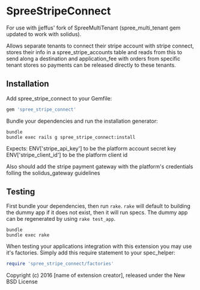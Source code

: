 SpreeStripeConnect
==================
 
For use with jjeffus' fork of SpreeMultiTenant (spree_multi_tenant gem updated to work with solidus). 

Allows separate tenants to connect their stripe account with stripe connect, stores their info in a spree_stripe_accounts table and reads from this to send along a destination and application_fee with orders from specific tenant stores so payments can be released directly to these tenants. 

Installation
------------

Add spree_stripe_connect to your Gemfile:

```ruby
gem 'spree_stripe_connect'
```

Bundle your dependencies and run the installation generator:

```shell
bundle
bundle exec rails g spree_stripe_connect:install
```

Expects:
ENV['stripe_api_key'] to be the platform account secret key 
ENV['stripe_client_id'] to be the platform client id

Also should add the stripe payment gateway with the platform's credentials folling the solidus_gateway guidelines


Testing
-------

First bundle your dependencies, then run `rake`. `rake` will default to building the dummy app if it does not exist, then it will run specs. The dummy app can be regenerated by using `rake test_app`.

```shell
bundle
bundle exec rake
```

When testing your applications integration with this extension you may use it's factories.
Simply add this require statement to your spec_helper:

```ruby
require 'spree_stripe_connect/factories'
```

Copyright (c) 2016 [name of extension creator], released under the New BSD License
